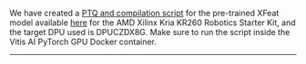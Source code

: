 We have created a [PTQ and compilation script](QuantizationHPatches.py) for the pre-trained XFeat model available [here](https://github.com/verlab/accelerated_features) for the AMD Xilinx Kria KR260 Robotics Starter Kit, and the target DPU used is DPUCZDX8G. Make sure to run the script inside the Vitis AI PyTorch GPU Docker container.

---
